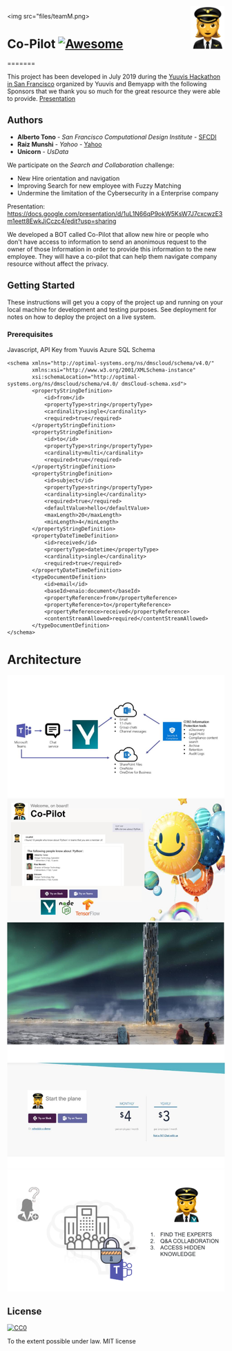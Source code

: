 <img src="files/icon.png" align="right" width="80" height="100" /> 

<img src="files/teamM.png>

# Co-Pilot [![Awesome](https://cdn.rawgit.com/sindresorhus/awesome/d7305f38d29fed78fa85652e3a63e154dd8e8829/media/badge.svg)](https://github.com/sindresorhus/awesome)
=======

This project has been developed in July 2019 during the [Yuuvis Hackathon in San Francisco](https://yuuvishacksanfrancisco-platform.bemyapp.com/#/event) organized by Yuuvis and Bemyapp with the following Sponsors that we thank you so much for the great resource they were able to provide. 
[Presentation](https://docs.google.com/presentation/d/e/2PACX-1vSQrr-x2NHpnR4NbWxdfWfRsSzEI1edJEWXURU3Dcdk4QclXITcpPtY7lMHYptcmrXLRT18oWjUceQv/pub?start=false&loop=false&delayms=3000&slide=id.g52191f22dd_1_12)


## Authors

* **Alberto Tono** - *San Francisco Computational Design Institute* - [SFCDI](https://www.sfcdi.org)
* **Raiz Munshi** - *Yahoo* - [Yahoo](https://www.yahoo.com)
* **Unicorn** - *UsData* 

We participate on the *Search and Collaboration* challenge: 

* New Hire orientation and navigation
* Improving Search for new employee with Fuzzy Matching
* Undermine the limitation of the Cybersecurity in a Enterprise company

Presentation: 
https://docs.google.com/presentation/d/1uL1N66qP9okW5KsW7J7cxcwzE3m1eett8EwkJiCczc4/edit?usp=sharing


We developed a BOT called Co-Pilot that allow new hire or people who don't have access to information to send an anonimous request to the owner of those Information in order to provide this information to the new employee. They will have a co-pilot that can help them navigate company resource without affect the privacy.

## Getting Started

These instructions will get you a copy of the project up and running on your local machine for development and testing purposes. See deployment for notes on how to deploy the project on a live system.

### Prerequisites

Javascript, 
API Key from Yuuvis 
Azure SQL 
Schema

```
<schema xmlns="http://optimal-systems.org/ns/dmscloud/schema/v4.0/" 
        xmlns:xsi="http://www.w3.org/2001/XMLSchema-instance" 
        xsi:schemaLocation="http://optimal-systems.org/ns/dmscloud/schema/v4.0/ dmsCloud-schema.xsd">
        <propertyStringDefinition>
            <id>from</id>
            <propertyType>string</propertyType>
            <cardinality>single</cardinality>
            <required>true</required>
        </propertyStringDefinition>
        <propertyStringDefinition>
            <id>to</id>
            <propertyType>string</propertyType>
            <cardinality>multi</cardinality>
            <required>true</required>
        </propertyStringDefinition>
		<propertyStringDefinition>
            <id>subject</id>
            <propertyType>string</propertyType>
            <cardinality>single</cardinality>
            <required>true</required>
        	<defaultValue>hello</defaultValue>
        	<maxLength>20</maxLength>
	        <minLength>4</minLength>
		</propertyStringDefinition>
		<propertyDateTimeDefinition>
            <id>received</id>
            <propertyType>datetime</propertyType>
            <cardinality>single</cardinality>
            <required>true</required>
        </propertyDateTimeDefinition>
		<typeDocumentDefinition>
            <id>email</id>
            <baseId>enaio:document</baseId>
            <propertyReference>from</propertyReference>
            <propertyReference>to</propertyReference>
            <propertyReference>received</propertyReference>
			<contentStreamAllowed>required</contentStreamAllowed>
        </typeDocumentDefinition>
</schema>
```

# Architecture


<img src="files/Arc.jpg"/> 
<img src="files/team.jpg"/> 
<img src="files/Arch.jpg"/> 
<img src="files/payplan.jpg"/> 
<img src="files/solution.png"/> 

## License

[![CC0](https://licensebuttons.net/p/zero/1.0/88x31.png)](https://creativecommons.org/publicdomain/zero/1.0/)

To the extent possible under law. MIT license




